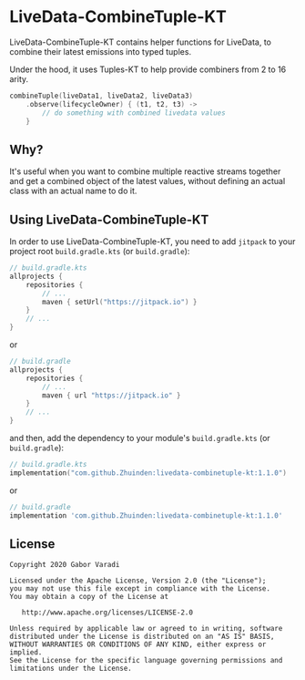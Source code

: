 # LiveData-CombineTuple-KT

LiveData-CombineTuple-KT contains helper functions for LiveData, to combine their latest emissions into typed tuples.

Under the hood, it uses Tuples-KT to help provide combiners from 2 to 16 arity.

``` kotlin
combineTuple(liveData1, liveData2, liveData3)
    .observe(lifecycleOwner) { (t1, t2, t3) ->
        // do something with combined livedata values
    }
```

## Why?

It's useful when you want to combine multiple reactive streams together and get a combined object of the latest values, without defining an actual class with an actual name to do it.

## Using LiveData-CombineTuple-KT

In order to use LiveData-CombineTuple-KT, you need to add `jitpack` to your project root `build.gradle.kts`
(or `build.gradle`):

``` kotlin
// build.gradle.kts
allprojects {
    repositories {
        // ...
        maven { setUrl("https://jitpack.io") }
    }
    // ...
}
```

or

``` groovy
// build.gradle
allprojects {
    repositories {
        // ...
        maven { url "https://jitpack.io" }
    }
    // ...
}
```

and then, add the dependency to your module's `build.gradle.kts` (or `build.gradle`):

``` kotlin
// build.gradle.kts
implementation("com.github.Zhuinden:livedata-combinetuple-kt:1.1.0")
```

or

``` groovy
// build.gradle
implementation 'com.github.Zhuinden:livedata-combinetuple-kt:1.1.0'
```

## License

    Copyright 2020 Gabor Varadi

    Licensed under the Apache License, Version 2.0 (the "License");
    you may not use this file except in compliance with the License.
    You may obtain a copy of the License at

       http://www.apache.org/licenses/LICENSE-2.0

    Unless required by applicable law or agreed to in writing, software
    distributed under the License is distributed on an "AS IS" BASIS,
    WITHOUT WARRANTIES OR CONDITIONS OF ANY KIND, either express or implied.
    See the License for the specific language governing permissions and
    limitations under the License.
